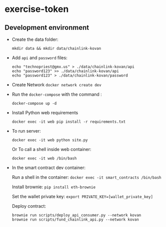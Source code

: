   # exercise-token

## Development environment

- Create the data folder:

  `mkdir data && mkdir data/chainlink-kovan`


- Add `api` and `password` files:

  ```
  echo "technopriest@gmx.us" > ./data/chainlink-kovan/api
  echo "password123" >> ./data/chainlink-kovan/api
  echo "password123" > ./data/chainlink-kovan/password
  ```


- Create Network `docker network create dev`

- Run the `docker-compose` with the command :

  `docker-compose up -d`

- Install Python web requirements

  ```docker exec -it web pip install -r requirements.txt```

- To run server:

  ```docker exec -it web python site.py```

  Or To call a shell inside web container:

  ```docker exec -it web /bin/bash```




- In the smart contract dev container:

  Run a shell in the container:
  `docker exec -it smart_contracts /bin/bash`

  Install brownie: `pip install eth-brownie`

  Set the wallet private key: `export PRIVATE_KEY=[wallet_private_key]`

  Deploy contract:

    ```
    brownie run scripts/deploy_api_consumer.py --network kovan
    brownie run scripts/fund_chainlink_api.py --network kovan
    ```

